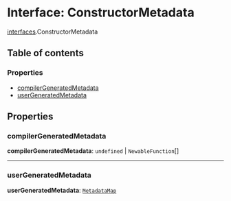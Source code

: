 # Interface: ConstructorMetadata

[interfaces](/en/auto-docs/editor/modules/interfaces.md).ConstructorMetadata

## Table of contents

### Properties

* [compilerGeneratedMetadata](/en/auto-docs/editor/interfaces/interfaces.ConstructorMetadata.md#compilergeneratedmetadata)
* [userGeneratedMetadata](/en/auto-docs/editor/interfaces/interfaces.ConstructorMetadata.md#usergeneratedmetadata)

## Properties

### compilerGeneratedMetadata

**compilerGeneratedMetadata**: `undefined` | `NewableFunction`\[]

***

### userGeneratedMetadata

**userGeneratedMetadata**: [`MetadataMap`](/en/auto-docs/editor/interfaces/interfaces.MetadataMap.md)
